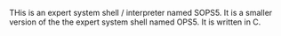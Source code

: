 THis is an expert system shell / interpreter named SOPS5. It is a smaller version of the the expert system shell named OPS5. It is written in C.
